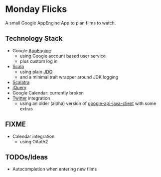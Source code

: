 Monday Flicks
=============

A small Google AppEngine App to plan films to watch.

Technology Stack
----------------
* Google [AppEngine](http://code.google.com/appengine/docs/java/overview.html)
  * using Google account based user service
  * plus custom log in
* [Scala](http://www.scala-lang.org/)
  * using plain [JDO](http://code.google.com/appengine/docs/java/datastore/usingjdo.html)
  * and a minimal trait wrapper around JDK logging
* [Scalatra](https://github.com/scalatra/scalatra)
* [jQuery](http://docs.jquery.com/Main_Page)
* Google Calendar: currently broken
* [Twitter](http://dev.twitter.com/doc) integration
  * using an older (alpha) version of [google-api-java-client](http://code.google.com/p/google-api-java-client/) with some extras

FIXME
-----
* Calendar integration
  * using OAuth2

TODOs/Ideas
-----------
* Autocompletion when entering new films

